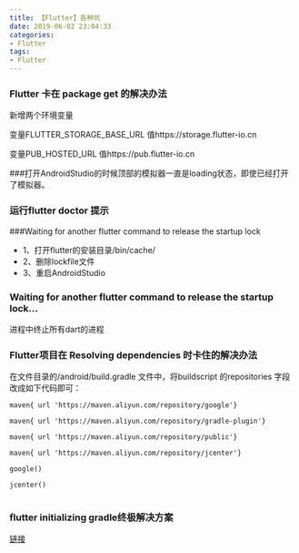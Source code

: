 ```yaml
---
title: 【Flutter】各种坑
date: 2019-06-02 23:04:33
categories: 
- Flutter
tags:
- Flutter
---
```


### Flutter 卡在 package get 的解决办法
新增两个环境变量

变量FLUTTER_STORAGE_BASE_URL	值https://storage.flutter-io.cn

变量PUB_HOSTED_URL	值https://pub.flutter-io.cn

###打开AndroidStudio的时候顶部的模拟器一直是loading状态，即使已经打开了模拟器。 
 ###  运行flutter doctor 提示
 ###Waiting for another flutter command to release the startup lock
+ 1、打开flutter的安装目录/bin/cache/ 
+ 2、删除lockfile文件 
+ 3、重启AndroidStudio

### Waiting for another flutter command to release the startup lock... 
进程中终止所有dart的进程

### Flutter项目在 Resolving dependencies 时卡住的解决办法
在文件目录的/android/build.gradle 文件中，将buildscript 的repositories 字段改成如下代码即可：

```$xslt
maven{ url 'https://maven.aliyun.com/repository/google'}

maven{ url 'https://maven.aliyun.com/repository/gradle-plugin'}

maven{ url 'https://maven.aliyun.com/repository/public'}

maven{ url 'https://maven.aliyun.com/repository/jcenter'}

google()

jcenter()


```

### flutter initializing gradle终极解决方案
[链接](https://www.cnblogs.com/yehuabin/p/10344713.html)
